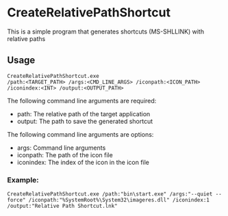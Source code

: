 # CreateRelativePathShortcut
This is a simple program that generates shortcuts (MS-SHLLINK) with relative paths

## Usage

```
CreateRelativePathShortcut.exe 
/path:<TARGET_PATH> /args:<CMD_LINE_ARGS> /iconpath:<ICON_PATH> /iconindex:<INT> /output:<OUTPUT_PATH>

```

The following command line arguments are required:
* path: The relative path of the target application
* output: The path to save the generated shortcut

The following command line arguments are options:
* args: Command line arguments
* iconpath: The path of the icon file
* iconindex: The index of the icon in the icon file


### Example:

```
CreateRelativePathShortcut.exe /path:"bin\start.exe" /args:"--quiet --force" /iconpath:"%SystemRoot%\System32\imageres.dll" /iconindex:1 /output:"Relative Path Shortcut.lnk"
```
